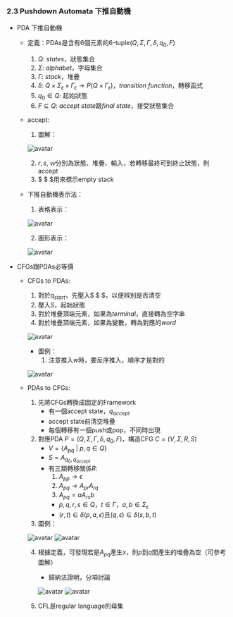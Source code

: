 ### 2.3 Pushdown Automata 下推自動機

- PDA 下推自動機
  - 定義：PDAs是含有6個元素的6-tuple($Q, \Sigma, \Gamma, \delta, q_0, F$)
    1. $Q$: $states$，狀態集合
    2. $\Sigma$: $alphabet$，字母集合
    3. $\Gamma$: $stack$，堆疊
    4. $\delta$: $Q \times \Sigma_\epsilon \times \Gamma_\epsilon \rightarrow P(Q \times \Gamma_\epsilon)$，$transition\ function$，轉移函式
    5. $q_0 \in Q$: 起始狀態
    6. $F \subseteq Q$: $accept\ state$跟$final\ state$，接受狀態集合
  - accept:
    1. 圖解：

    ![avatar](graph/2.3.1.png)

    2. $r, s, ｗ$分別為狀態、堆疊、輸入，若轉移最終可到終止狀態，則accept
    3. $ \$ $用來標示empty stack
  - 下推自動機表示法：
    1. 表格表示：

    ![avatar](graph/2.3.2.png)

    2. 圖形表示：

    ![avatar](graph/2.3.3.png)

- CFGs跟PDAs必等價
  - CFGs to PDAs:
    1. 對於$q_{start}$，先壓入$ \$ $，以便辨別是否清空
    2. 壓入$S$，起始狀態
    3. 對於堆疊頂端元素，如果為$terminal$，直接轉為空字串
    4. 對於堆疊頂端元素，如果為變數，轉為對應的$word$

    ![avatar](graph/2.3.4.png)

    - 圖例：
      1. 注意推入$w$時，要反序推入，順序才是對的

    ![avatar](graph/2.3.5.png)

  - PDAs to CFGs:
    1. 先將CFGs轉換成固定的Framework
       - 有一個accept state，$q_{accept}$
       - accept state前清空堆疊
       - 每個轉移有一個push或pop，不同時出現
    2. 對應PDA $P = (Q, \Sigma, \Gamma, \delta, q_0, F)$，構造CFG $C = (V, \Sigma, R, S)$
       - $V = \{A_{pq}\ |\ p, q \in Q\}$
       - $S = A_{{q_{0}, q_{accept}}}$
       - 有三類轉移關係$R$:
         1. $A_{pp} \rightarrow \epsilon$
         2. $A_{pq} \rightarrow A_{pr}A_{rq}$
         3. $A_{pq} = aA_{rs}b$
         - $p, q, r, s \in Q$，$t \in \Gamma$，$a, b \in \Sigma_{\epsilon}$
         - $(r, t) \in \delta (p, a, \epsilon)$且$(q, \epsilon) \in \delta (s, b, t)$
    3. 圖例：

    ![avatar](graph/2.3.6.png)
    ![avatar](graph/2.3.7.png)

    4. 根據定義，可發現若是$A_{pq}$產生$x$，則$p$到$q$間產生的堆疊為空（可參考圖解）
       - 歸納法證明，分項討論

       ![avatar](graph/2.3.8.png)
       ![avatar](graph/2.3.9.png)
    
    5. CFL是regular language的母集








